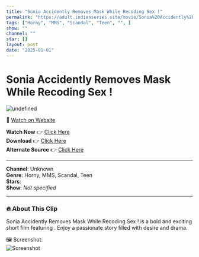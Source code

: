 ```yaml
---
title: "Sonia Accidently Removes Mask While Recoding Sex !"
permalink: "https://adult.indianseries.site/movie/Sonia%20Accidently%20Removes%20Mask%20While%20Recoding%20Sex%20!"
tags: ["Horny", "MMS", "Scandal", "Teen", "", ]
show: ""
channel: ""
star: []
layout: post
date: "2025-01-01"
---
```


# Sonia Accidently Removes Mask While Recoding Sex !

![undefined](https://desisins.com/wp-content/uploads/2024/08/Accidenlty-Opens-Mask-While-Recording-Live-Sex-MMS-DesiSins.com_.jpg)

🔗 [Watch on Website](https://adult.indianseries.site/movie/Sonia%20Accidently%20Removes%20Mask%20While%20Recoding%20Sex%20!)

**Watch Now** 👉 [Click Here](https://adult.indianseries.site/movie/Sonia%20Accidently%20Removes%20Mask%20While%20Recoding%20Sex%20!)  
**Download** 👉 [Click Here](https://adult.indianseries.site/movie/Sonia%20Accidently%20Removes%20Mask%20While%20Recoding%20Sex%20!)  
**Alternate Source** 👉 [Click Here](https://adult.indianseries.site/movie/Sonia%20Accidently%20Removes%20Mask%20While%20Recoding%20Sex%20!)

---

**Channel**: Unknown  
**Genre**: Horny, MMS, Scandal, Teen  
**Stars**:   
**Show**: *Not specified*

---

### 🔥 About This Clip

Sonia Accidently Removes Mask While Recoding Sex ! is a bold and exciting short film featuring . Enjoy a passionate story filled with desire and drama.
 
🖼️ Screenshot:  
![Screenshot](https://desisins.com/wp-content/uploads/2024/08/Accidenlty-Opens-Mask-While-Recording-Live-Sex-MMS-DesiSins.com_.jpg)
